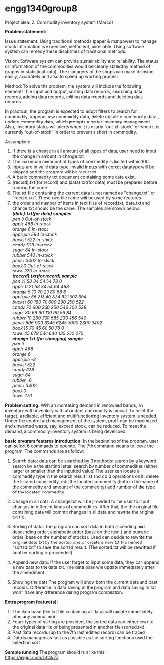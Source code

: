 # engg1340group8
Project idea:
2. Commodity inventory system (Marco)
 
**Problem statement:**

Issue statement:
Using traditional methods (paper & manpower) to manage stock information is expensive, inefficient, unreliable. Using software system can remedy these disabilities of traditional methods.

Vision:
Software system can provide sustainability and reliability. The status or information of the commodities would be clearly stated(by method of graphs or statistical data). The managers of the shops can make decision easily, accurately and also to speed up working process.

Method:
To solve the problem, the system will include the following elements: file input and output, sorting data records, searching data records, adding data records, editing data records and deleting data records.  

In practical, the program is expected to adopt filters to search for commodity, append new commodity data, delete obsolete commodity data , update commodity data, which prompts a better inventory management.  Also, inventory status will alerts when it is nearly “out-of-stock” or when it is currently “out-of-stock” in order to prevent a short in commodity.

Assumption:
1. If there is a change in all amount of all types of data, user need to input the change in amount in change.txt
2. The maximum ammount of types of commedity is limited within 100.
3. Inputs are in valid data type, invalid inputs with corect datatype will be skipped and the program will be recursed.
4. A basic commedity txt document containing some data exist.
5. (record).txt(for record) and (data).txt(for data) must be prepared before running the code.
6. The txt file containing the current data is not named as "change.txt" or "record.txt".  These two file name will be used by some features.
7. the order and number of items in text files of record.txt, data.txt and change.txt should be the same. The samples are shown below:  
 _**(data).txt(for data) samples**  
pen 0 Out-of-stock  
apple 468 In-stock  
orange 6 In-stock  
applepie 594 In-stock  
bucket 522 In-stock  
candy 528 In-stock  
sugar 84 In-stock  
rubber 540 In-stock  
pencil 3402 In-stock  
book 0 Out-of-stock  
towel 270 In-stock_   
 _**(record).txt(for record) sample**  
pen 21 58 34 54 64 78 0  
apple 0 21 58 34 54 64 468  
orange 5 10 70 20 80 86 6  
applepie 56 213 60 324 521 307 594  
bucket 60 180 70 600 230 250 522  
candy 70 600 230 250 546 300 528  
sugar 80 69 90 100 90 56 84  
rubber 10 260 700 685 230 456 540  
pencil 506 900 3045 6245 3000 2300 3402  
book 15 70 45 60 50 78 0  
towel 45 678 540 640 135 200 270_   
 _**change.txt (for changing) sample**  
pen 0  
apple 468  
orange 6  
applepie -3  
bucket 522  
candy 528  
sugar 84  
rubber -6  
pencil 3402  
book 0  
towel 270_   




**Problem setting:**
With an increasing demand in renowned bands, an inventory with inventory with abundant commodity is crucial.  To meet the target, a reliable, efficient and multifunctioning inventory system is needed.  Under the control and management of the system, profit can be maximized and unwanted waste, say, exceed stock, can be reduced.  To meet the demand, a commodity inventory system is being developed.

**basic program features introduction:**
In the beginning of the program, user can select 6 commands to operate.  The 7th command means to leave the program.  The commands are as follow:

1. Search data:
   data can be searched by 3 methods: 
      search by a keyword,
      search by a the starting letter,
      search by number of commedities (either larger or smaller than the inputted value)
   The user can locate a commedity type in the search result list and do 3 operations on it:
      delete the located commedity,
      edit the located commedity (both in the name of the  commedity and amount of the commedity)
      add number of the type of the located commedity

2. Change in all data:
   A change.txt will be provided to the user to input changes in different kinds of commedities.   After that, the the original file containing data will commit changes in all data and rewrite the original txt file.
   
3. Sorting of data:
   The program can sort data in both ascending and descending order, alphabetic order (base on the item ) and numeric order (base on the number of stocks).  Used can decide to rewrite the original data txt by the sorted one or create a new txt file named "sorted.txt" to save the sorted result.  (The sorted.txt will be rewritted if another sorting is proceeded)

4. Append new data:
   If the user forget to input some data, they can append a new data to the data txt.  The data base will update immediately after the amendment.
   
5. Showing the data
   The program will show both the current data and past records.  Difference in data saving in the program and data saving in txt won't have any difference during program compilation.
   
**Extra program feature(s):**
1. The data base (the txt file containing all data) will update immediately after any amendment.
2. Fours types of sorting are provided, the sorted data can either rewrite the original data file or being presented in another file (sorted.txt).
3. Past data records (up to the 7th last editted record) can be traced
4. Data is managed as fast as possible as the sorting functions used the selection sort

**Sample running**
The program should run like this:
https://imgur.com/r3r4k7Z
